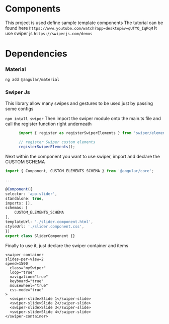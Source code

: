 # Components

This project is used define sample template components
The tutorial can be found here `https://www.youtube.com/watch?app=desktop&v=qUTYO_IqPqM`
It use swiper js `https://swiperjs.com/demos`


# Dependencies
### Material
`ng add @angular/material`

### Swiper Js
This library allow many swipes and gestures to be used just by passing some configs

`npm intall swiper`
Then import the swiper module onto the main.ts file and call the register function right underneath
```ts
      import { register as registerSwiperElements } from 'swiper/element/bundle';
      
      // register Swiper custom elements
      registerSwiperElements();
```
Next within the component you want to use swiper, import and declare the CUSTOM SCHEMA
```ts
import { Component, CUSTOM_ELEMENTS_SCHEMA } from '@angular/core';

...

@Component({
selector: 'app-slider',
standalone: true,
imports: [],
schemas: [
    CUSTOM_ELEMENTS_SCHEMA
],
templateUrl: './slider.component.html',
styleUrl: './slider.component.css',
})
export class SliderComponent {}
```
Finally to use it, just declare the swiper container and items
```angular2html
<swiper-container
slides-per-view=2
speed=1500
  class="mySwiper"
  loop="true"
  navigation="true"
  keyboard="true"
  mousewheel="true"
  css-mode="true"
>
  <swiper-slide>Slide 1</swiper-slide>
  <swiper-slide>Slide 2</swiper-slide>
  <swiper-slide>Slide 3</swiper-slide>
  <swiper-slide>Slide 4</swiper-slide>
</swiper-container>

```
